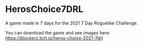 # HerosChoice7DRL

A game made in 7 days for the 2021 7 Day Roguelike Challenge.

You can download the game and see images here:
https://blockerz.itch.io/heros-choice-2021-7drl
